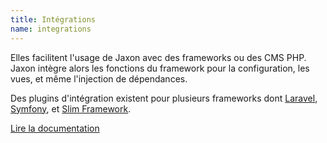 ```yaml
---
title: Intégrations
name: integrations
---
```


Elles facilitent l'usage de Jaxon avec des frameworks ou des CMS PHP.
Jaxon intègre alors les fonctions du framework pour la configuration, les vues, et même l'injection de dépendances.

Des plugins d'intégration existent pour plusieurs frameworks dont [Laravel](https://github.com/jaxon-php/jaxon-laravel), [Symfony](https://github.com/jaxon-php/jaxon-symfony), et [Slim Framework](https://github.com/jaxon-php/jaxon-slim).

[Lire la documentation](../../docs/v5x/integrations/about.html)
